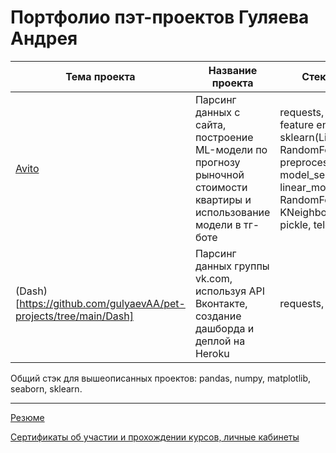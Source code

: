# Портфолио пэт-проектов Гуляева Андрея

  
| Тема проекта | Название проекта | Стек и методы |
| --- | --- | --- |
| [Avito](https://github.com/gulyaevAA/pet-projects/tree/main/Avito) | Парсинг данных с сайта, построение ML-модели по прогнозу рыночной стоимости квартиры и использование модели в тг-боте| requests, beautifulsoup, feature engineering, sklearn(LinearReg, RandomForest, pipeline, preprocessing, model_selection, linear_model, SVR, RandomForestRegressor, KNeighborsRegressor), pickle, telebot |
| (Dash)[https://github.com/gulyaevAA/pet-projects/tree/main/Dash] | Парсинг данных группы vk.com, используя API Вконтакте, создание дашборда и деплой на Heroku| requests, csv |


Общий стэк для вышеописанных проектов: pandas, numpy, matplotlib, seaborn, sklearn.

---

[Резюме](https://drive.google.com/drive/folders/1KCLeTOyzp5fIcDKlczuT_plkvBXQZps0?usp=sharing)

[Сертификаты об участии и прохождении курсов, личные кабинеты](https://drive.google.com/drive/folders/1VpOrp0IaRoLR0cDownQIoGaLVFuaPOxj?usp=sharing)
